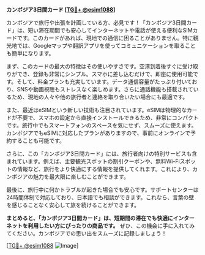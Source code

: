 **カンボジア3日間カード [[TG💪+ @esim1088](https://t.me/s/esim1088)]**

カンボジアで旅行や出張を計画している方、必見です！「カンボジア3日間カード」は、短い滞在期間でも安心してインターネットや電話が使える便利なSIMカードです。このカードがあれば、現地での通信に困ることがありません。特に観光地では、Googleマップや翻訳アプリを使ってコミュニケーションを取ることも簡単になります。

まず、このカードの最大の特徴はその使いやすさです。空港到着後すぐに受け取りができ、登録も非常にシンプル。スマホに差し込むだけで、即座に使用可能です。そして、料金プランも充実しています。データ通信容量がたっぷり付いており、SNSや動画視聴もストレスなく楽しめます。さらに通話機能も搭載されているため、現地の人々や他の旅行者と連絡を取り合いたい場合にも最適です。

また、最近はeSIMという新しい技術も注目されています。eSIMは物理的なカードが不要で、スマホの設定から直接インストールできるため、非常にコンパクトです。旅行中でもスマートフォンのスペースを気にせず、スムーズに使えます。カンボジアでもeSIMに対応したプランがありますので、事前にオンラインで予約することも可能です。

さらに、この「カンボジア3日間カード」には、旅行者向けの特別サービスも含まれています。例えば、主要観光スポットの割引クーポンや、無料Wi-Fiスポットの情報など、旅行をより快適にする情報を提供してくれます。これにより、カンボジアの魅力を最大限に楽しむことができます。

最後に、旅行中に何かトラブルが起きた場合でも安心です。サポートセンターは24時間体制で対応しており、日本語でも相談ができます。これなら、言葉の壁を感じることなく安心して旅を続けることができます。

**まとめると、「カンボジア3日間カード」は、短期間の滞在でも快適にインターネットを利用したい方にぴったりの商品です。** ぜひ、この機会に手に入れてみてください。カンボジアでの思い出をスムーズに記録しましょう！

[[TG💪+ @esim1088](https://t.me/s/esim1088) ![Image](https://i.postimg.cc/Y0z9fWf4/image.png)]